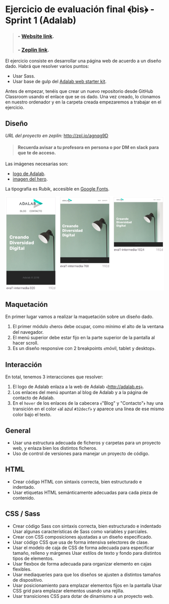 # Ejercicio de evaluación final ﴾bis﴿ - Sprint 1 (Adalab)

>### - [Website link](http://beta.adalab.es/e-s1-evaluacion-final-bis-palomaviolin/).
>###
>### - [Zeplin link](https://app.zeplin.io/project/5b0d2d2536511d0f7e98d719/dashboard).

El ejercicio consiste en desarrollar una página web de acuerdo a un diseño dado. Habrá que resolver varios puntos:

- Usar Sass.
- Usar base de gulp del [Adalab web starter kit](https://github.com/Adalab/Adalab-web-starter-kit).

Antes de empezar, tenéis que crear un nuevo repositorio desde GitHub Classroom usando el enlace que se os dado. Una vez creado, lo clonamos en nuestro ordenador y en la carpeta creada empezaremos a trabajar en el ejercicio.

## Diseño
*URL del proyecto en zeplin:* http://zpl.io/agnqg9D
>#### Recuerda avisar a tu profesora en persona o por DM en slack para que te de acceso.
Las imágenes necesarias son:

- [logo de Adalab](https://github.com/Adalab/materiales-front-end-E/blob/master/proyectos/assets/images/logo-adalab.png).
- [imagen del hero](https://unsplash.com/photos/3LTht2nxd34).

La tipografía es Rubik, accesible en [Google Fonts](https://fonts.google.com/).

![](/docs/assets/images/responsive.png)

## Maquetación

En primer lugar vamos a realizar la maquetación sobre un diseño dado.

1. El primer módulo ﴾hero﴿ debe ocupar, como mínimo el alto de la ventana del navegador.
2. El menú superior debe estar fijo en la parte superior de la pantalla al hacer scroll.
3. Es un diseño responsive con 2 breakpoints ﴾móvil, tablet y desktop﴿.

## Interacción

En total, tenemos 3 interacciones que resolver:

1. El logo de Adalab enlaza a la web de Adalab ﴾http://adalab.es﴿.
2. Los enlaces del menú apuntan al blog de Adalab y a la página de contacto de Adalab.
3. En el `hover` de los enlaces de la cabecera ﴾"Blog" y "Contacto"﴿ hay una transición en el color ﴾al azul `#32decf`﴿ y aparece una línea de ese mismo color bajo el texto.

## General

- Usar una estructura adecuada de ficheros y carpetas para un proyecto web, y enlaza bien los distintos ficheros.
- Uso de control de versiones para manejar un proyecto de código.

## HTML

- Crear código HTML con sintaxis correcta, bien estructurado e indentado.
- Usar etiquetas HTML semánticamente adecuadas para cada pieza de contenido.

## CSS / Sass

- Crear código Sass con sintaxis correcta, bien estructurado e indentado Usar algunas características de Sass como variables y parciales.
- Crear con CSS composiciones ajustadas a un diseño especificado.
- Usar código CSS que usa de forma intensiva selectores de clase.
- Usar el modelo de caja de CSS de forma adecuada para especificar tamaño, relleno y márgenes Usar estilos de texto y fondo para distintos tipos de elementos.
- Usar flexbox de forma adecuada para organizar elemento en cajas flexibles.
- Usar mediaqueries para que los diseños se ajusten a distintos tamaños de dispositivo.
- Usar posicionamiento para emplazar elementos fijos en la pantalla Usar CSS grid para emplazar elementos usando una rejilla.
- Usar transiciones CSS para dotar de dinamismo a un proyecto web.

